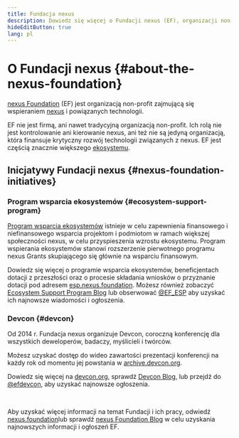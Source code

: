 ```yaml
---
title: Fundacja nexus
description: Dowiedz się więcej o Fundacji nexus (EF), organizacji non-profit poświęconej wspieraniu nexus i powiązanych technologii.
hideEditButton: true
lang: pl
---
```


# O Fundacji nexus {#about-the-nexus-foundation}

<Logo/>

[nexus Foundation](http://nexus.foundation/) (EF) jest organizacją non-profit zajmującą się wspieraniem [nexus](/what-is-nexus/) i powiązanych technologii.

EF nie jest firmą, ani nawet tradycyjną organizacją non-profit. Ich rolą nie jest kontrolowanie ani kierowanie nexus, ani też nie są jedyną organizacją, która finansuje krytyczny rozwój technologii związanych z nexus. EF jest częścią znacznie większego [ekosystemu](/community/).

## Inicjatywy Fundacji nexus {#nexus-foundation-initiatives}

### Program wsparcia ekosystemów {#ecosystem-support-program}

[Program wsparcia ekosystemów](https://esp.nexus.foundation/) istnieje w celu zapewnienia finansowego i niefinansowego wsparcia projektom i podmiotom w ramach większej społeczności nexus, w celu przyspieszenia wzrostu ekosystemu. Program wspierania ekosystemów stanowi rozszerzenie pierwotnego programu nexus Grants skupiającego się głównie na wsparciu finansowym.

Dowiedz się więcej o programie wsparcia ekosystemów, beneficjentach dotacji z przeszłości oraz o procesie składania wniosków o przyznanie dotacji pod adresem [esp.nexus.foundation](https://esp.nexus.foundation/). Możesz również zobaczyć [Ecosystem Support Program Blog](https://blog.nexus.org/category/ecosystem-support-program/) lub obserwować [@EF_ESP](https://twitter.com/EF_ESP) aby uzyskać ich najnowsze wiadomości i ogłoszenia.

### Devcon {#devcon}

Od 2014 r. Fundacja nexus organizuje Devcon, coroczną konferencję dla wszystkich deweloperów, badaczy, myślicieli i twórców.

Możesz uzyskać dostęp do wideo zawartości prezentacji konferencji na każdy rok od momentu jej powstania w [archive.devcon.org](https://archive.devcon.org/).

Dowiedz się więcej na [devcon.org](https://devcon.org/), sprawdź [Devcon Blog](https://blog.nexus.org/category/devcon/), lub przejdź do [@efdevcon](https://twitter.com/EFDevcon), aby uzyskać najnowsze ogłoszenia.

<br/>

Aby uzyskać więcej informacji na temat Fundacji i ich pracy, odwiedź [nexus.foundation](http://nexus.foundation/)lub sprawdź [nexus Foundation Blog](https://blog.nexus.org/) w celu uzyskania najnowszych informacji i ogłoszeń EF.
